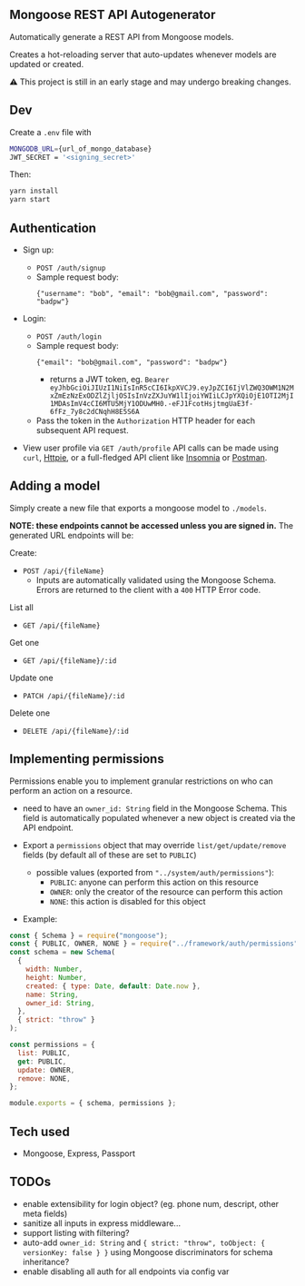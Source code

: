 ## Mongoose REST API Autogenerator

Automatically generate a REST API from Mongoose models.

Creates a hot-reloading server that auto-updates whenever models are updated or created.

:warning: This project is still in an early stage and may undergo breaking changes.

## Dev

Create a `.env` file with

```bash
MONGODB_URL={url_of_mongo_database}
JWT_SECRET = '<signing_secret>'
```

Then:

```bash
yarn install
yarn start
```

## Authentication

- Sign up:
  - `POST /auth/signup`
  - Sample request body:
    ```
    {"username": "bob", "email": "bob@gmail.com", "password": "badpw"}
    ```
- Login:

  - `POST /auth/login`
  - Sample request body:
    ```
    {"email": "bob@gmail.com", "password": "badpw"}
    ```
    - returns a JWT token, eg. `Bearer eyJhbGciOiJIUzI1NiIsInR5cCI6IkpXVCJ9.eyJpZCI6IjVlZWQ3OWM1N2MxZmEzNzExODZlZjljOSIsInVzZXJuYW1lIjoiYWIiLCJpYXQiOjE1OTI2MjI1MDAsImV4cCI6MTU5MjY1ODUwMH0.-eFJ1FcotHsjtmgUaE3f-6fFz_7y8c2dCNqhH8E5S6A`
  - Pass the token in the `Authorization` HTTP header for each subsequent API request.

- View user profile via `GET /auth/profile`
  API calls can be made using `curl`, [Httpie](https://httpie.org/), or a full-fledged API client like [Insomnia](https://insomnia.rest/) or [Postman](https://www.postman.com/).

## Adding a model

Simply create a new file that exports a mongoose model to `./models`.

**NOTE: these endpoints cannot be accessed unless you are signed in.**
The generated URL endpoints will be:

Create:

- `POST /api/{fileName}`
  - Inputs are automatically validated using the Mongoose Schema. Errors are returned to the client with a `400` HTTP Error code.

List all

- `GET /api/{fileName}`

Get one

- `GET /api/{fileName}/:id`

Update one

- `PATCH /api/{fileName}/:id`

Delete one

- `DELETE /api/{fileName}/:id`

## Implementing permissions

Permissions enable you to implement granular restrictions on who can perform an action on a resource.

- need to have an `owner_id: String` field in the Mongoose Schema. This field is automatically populated whenever a new object is created via the API endpoint.
- Export a `permissions` object that may override `list/get/update/remove` fields (by default all of these are set to `PUBLIC`)

  - possible values (exported from `"../system/auth/permissions"`):
    - `PUBLIC`: anyone can perform this action on this resource
    - `OWNER`: only the creator of the resource can perform this action
    - `NONE`: this action is disabled for this object

- Example:

```js
const { Schema } = require("mongoose");
const { PUBLIC, OWNER, NONE } = require("../framework/auth/permissions");
const schema = new Schema(
  {
    width: Number,
    height: Number,
    created: { type: Date, default: Date.now },
    name: String,
    owner_id: String,
  },
  { strict: "throw" }
);

const permissions = {
  list: PUBLIC,
  get: PUBLIC,
  update: OWNER,
  remove: NONE,
};

module.exports = { schema, permissions };
```

## Tech used

- Mongoose, Express, Passport

## TODOs

- enable extensibility for login object? (eg. phone num, descript, other meta fields)
- sanitize all inputs in express middleware...
- support listing with filtering?
- auto-add `owner_id: String` and `{ strict: "throw", toObject: { versionKey: false } }` using Mongoose discriminators for schema inheritance?
- enable disabling all auth for all endpoints via config var
